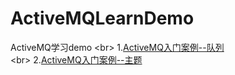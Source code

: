# ActiveMQLearnDemo
ActiveMQ学习demo
\<br>
1.[ActiveMQ入门案例--队列](https://github.com/Stringxy/ActiveMQLearnDemo/tree/master/jmsdemo/src/main/java/com/xy/jms/queue)  
\<br>
2.[ActiveMQ入门案例--主题](https://github.com/Stringxy/ActiveMQLearnDemo/tree/master/jmsdemo/src/main/java/com/xy/jms/topic)  
